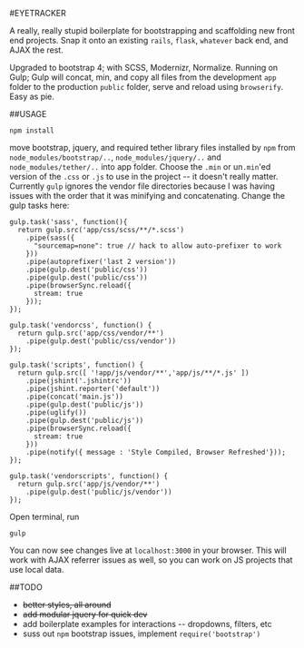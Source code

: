 #EYETRACKER

A really, really stupid boilerplate for bootstrapping and scaffolding new front end projects. Snap it onto an existing `rails`, `flask`, `whatever` back end, and AJAX the rest.

Upgraded to bootstrap 4; with SCSS, Modernizr, Normalize. Running on Gulp; Gulp will concat, min, and copy all files from the development `app` folder to the production `public` folder, serve and reload using `browserify`. Easy as pie.

##USAGE

```
npm install
```

move bootstrap, jquery, and required tether library files installed by `npm` from `node_modules/bootstrap/..`, `node_modules/jquery/..` and `node_modules/tether/..` into app folder. Choose the `.min` or un`.min`'ed version of the `.css` or `.js` to use in the project -- it doesn't really matter. Currently `gulp` ignores the vendor file directories because I was having issues with the order that it was minifying and concatenating. Change the gulp tasks here:

```
gulp.task('sass', function(){
  return gulp.src('app/css/scss/**/*.scss')
    .pipe(sass({
      "sourcemap=none": true // hack to allow auto-prefixer to work
    }))
    .pipe(autoprefixer('last 2 version'))
    .pipe(gulp.dest('public/css'))
    .pipe(gulp.dest('public/css'))
    .pipe(browserSync.reload({
      stream: true
    }));
});

gulp.task('vendorcss', function() {
  return gulp.src('app/css/vendor/**')
    .pipe(gulp.dest('public/css/vendor'))
});

gulp.task('scripts', function() {
  return gulp.src([ '!app/js/vendor/**','app/js/**/*.js' ])
    .pipe(jshint('.jshintrc'))
    .pipe(jshint.reporter('default'))
    .pipe(concat('main.js'))
    .pipe(gulp.dest('public/js'))
    .pipe(uglify())
    .pipe(gulp.dest('public/js'))
    .pipe(browserSync.reload({
      stream: true
    }))
    .pipe(notify({ message : 'Style Compiled, Browser Refreshed'}));
});

gulp.task('vendorscripts', function() {
  return gulp.src('app/js/vendor/**')
    .pipe(gulp.dest('public/js/vendor'))
});
```

Open terminal, run
```
gulp
```

You can now see changes live at `localhost:3000` in your browser. This will work with AJAX referrer issues as well, so you can work on JS projects that use local data.


##TODO
* ~~better styles, all around~~
* ~~add modular jquery for quick dev~~
* add boilerplate examples for interactions -- dropdowns, filters, etc
* suss out `npm` bootstrap issues, implement `require('bootstrap')`
